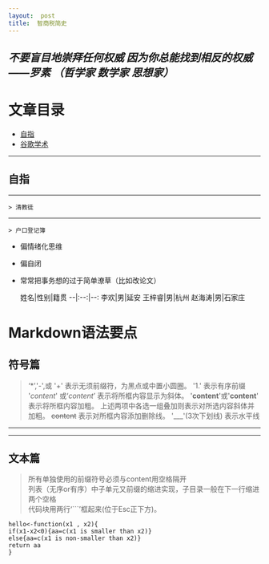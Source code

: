 ```yaml
---
layout:  post
title:  智商税简史
---
```

***不要盲目地崇拜任何权威
因为你总能找到相反的权威
——罗素 （哲学家 数学家 思想家）***
---
# **文章目录**
* [自指](https://program-think.blogspot.com/2019/05/weekly-share-129.html)
* [谷歌学术](https://scholar.google.com/)
---
## **自指**
---

    > 清教徒
---
    > 户口登记簿

- 偏情绪化思维
+ 偏自闭
* 常常把事务想的过于简单潦草（比如改论文）

  姓名|性别|籍贯
--|:--:|--:
李欢|男|延安
王梓睿|男|杭州
赵海涛|男|石家庄

# Markdown语法要点
## 符号篇
  > ‘*’,'-',或 '+' 表示无须前缀符，为黑点或中置小圆圈。 
  >  '1.'  表示有序前缀  
  >  '*content*' 或‘_content_’  表示将所框内容显示为斜体。 
  >  '**content**'或'__content__'  表示将所框内容加粗。 
  >  上述两项中各选一组叠加则表示对所选内容斜体并加粗。 
  >  ~~content~~ 表示对所框内容添加删除线。 
  >  '___'(3次下划线)  表示水平线  
___
___

## 文本篇
  >  所有单独使用的前缀符号必须与content用空格隔开  
  >  列表（无序or有序）中子单元又前缀的缩进实现，子目录一般在下一行缩进两个空格  
  >  代码块用两行‘```’框起来(位于Esc正下方)。 
```
hello<-function(x1 , x2){
if(x1-x2<0){aa=c(x1 is smaller than x2)}
else{aa=c(x1 is non-smaller than x2)}
return aa
}

```





















































